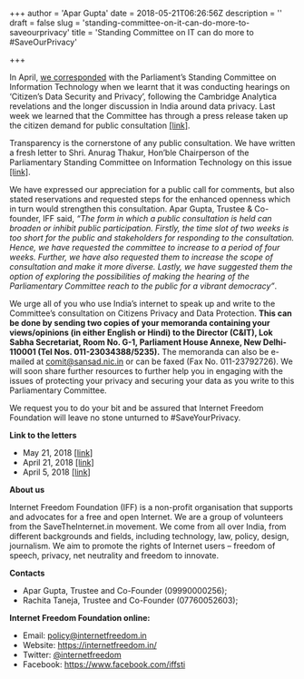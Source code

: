 +++
author = 'Apar Gupta'
date = 2018-05-21T06:26:56Z
description = ''
draft = false
slug = 'standing-committee-on-it-can-do-more-to-saveourprivacy'
title = 'Standing Committee on IT can do more to #SaveOurPrivacy'

+++


In April, [we corresponded](https://internetfreedom.in/standing-it-letter/) with the Parliament’s Standing Committee on Information Technology when we learnt that it was conducting hearings on ‘Citizen’s Data Security and Privacy’, following the Cambridge Analytica revelations and the longer discussion in India around data privacy. Last week we learned that the Committee has through a press release taken up the citizen demand for public consultation [[link]](http://pib.nic.in/newsite/PrintRelease.aspx?relid=179395). 

Transparency is the cornerstone of any public consultation. We have written a fresh letter to Shri. Anurag Thakur, Hon’ble Chairperson of the Parliamentary Standing Committee on Information Technology on this issue [[link]](https://drive.google.com/file/d/0B9LKE-1DkhtFelpKOFZmeHFCaUFETlVpZGk0R1ZPZno3ZVNz/view). 

We have expressed our appreciation for a public call for comments, but also stated reservations and requested steps for the enhanced openness which in turn would strengthen this consultation. Apar Gupta, Trustee & Co-founder, IFF said, *“The form in which a public consultation is held can broaden or inhibit public participation. Firstly, the time slot of two weeks is too short for the public and stakeholders for responding to the consultation. Hence, we have requested the committee to increase to a period of four weeks. Further, we have also requested them to increase the scope of consultation and make it more diverse. Lastly, we have suggested them the option of exploring the possibilities of making the hearing of the Parliamentary Committee reach to the public for a vibrant democracy”*.

We urge all of you who use India’s internet to speak up and write to the Committee’s consultation on Citizens Privacy and Data Protection. **This can be done by sending two copies of your memoranda containing your views/opinions (in either English or Hindi) to the Director (C&IT), Lok Sabha Secretariat, Room No. G-1, Parliament House Annexe, New Delhi-110001 (Tel Nos. 011-23034388/5235).** The memoranda can also be e-mailed at comit@sansad.nic.in or can be faxed (Fax No. 011-23792726). We will soon share further resources to further help you in engaging with the issues of protecting your privacy and securing your data as you write to this Parliamentary Committee.

We request you to do your bit and be assured that Internet Freedom Foundation will leave no stone unturned to #SaveYourPrivacy.

**Link to the letters**

* May 21, 2018 [[link]](https://drive.google.com/file/d/0B9LKE-1DkhtFelpKOFZmeHFCaUFETlVpZGk0R1ZPZno3ZVNz/view)
* April 21, 2018 [[link]](https://drive.google.com/file/d/0B9LKE-1DkhtFdURhWml3cC1kXy1Remd5dnFUNTY3VUdoa2tN/view)
* April 5, 2018 [[link]](https://drive.google.com/file/d/0B9LKE-1DkhtFcUlObWtpNjRUbUhYb2Y4b0JKS2IwVTBYSFNZ/view)  

**About us**

 Internet Freedom Foundation (IFF) is a non-profit organisation that supports and advocates for a free and open Internet. We are a group of volunteers from the SaveTheInternet.in movement. We come from all over India, from different backgrounds and fields, including technology, law, policy, design, journalism. We aim to promote the rights of Internet users – freedom of speech, privacy, net neutrality and freedom to innovate.

**Contacts**

* Apar Gupta, Trustee and Co-Founder (09990000256);
* Rachita Taneja, Trustee and Co-Founder (07760052603); 

**Internet Freedom Foundation online:**

* Email: policy@internetfreedom.in
* Website: https://internetfreedom.in/ 
* Twitter: [@internetfreedom](http://www.twitter.com/internetfreedom)
* Facebook: https://www.facebook.com/iffsti

